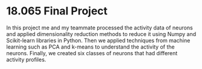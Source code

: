 # 18.065 Final Project

In this project me and my teammate processed the activity data of neurons and applied dimensionality reduction methods to reduce it using Numpy and Scikit-learn libraries in Python. Then we applied techniques from machine learning such as PCA and k-means to understand the activity of the neurons. Finally, we created six classes of neurons that had different activity profiles.
